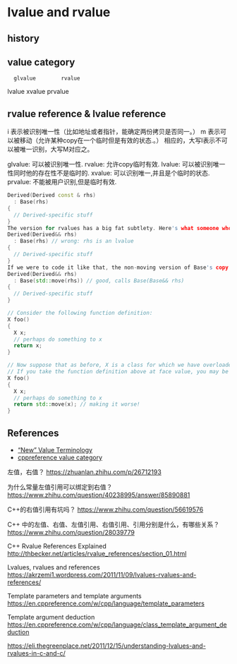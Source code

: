 # lvalue and rvalue

## history

## value category

      glvalue        rvalue
   lvalue      xvalue       prvalue

## rvalue reference & lvalue reference


i 表示被识别唯一性（比如地址或者指针，能确定两份拷贝是否同一。）
m 表示可以被移动（允许某种copy在一个临时但是有效的状态.。）
相应的，大写I表示不可以被唯一识别，大写M对应之。

glvalue: 可以被识别唯一性.
rvalue: 允许copy临时有效.
lvalue: 可以被识别唯一性同时他的存在性不是临时的.
xvalue: 可以识别唯一,并且是个临时的状态.
prvalue: 不能被用户识别,但是临时有效.

```c++
Derived(Derived const & rhs) 
  : Base(rhs)
{
  // Derived-specific stuff
}
The version for rvalues has a big fat subtlety. Here's what someone who is not aware of the if-it-has-a-name rule might have done:
Derived(Derived&& rhs) 
  : Base(rhs) // wrong: rhs is an lvalue
{
  // Derived-specific stuff
}
If we were to code it like that, the non-moving version of Base's copy constructor would be called, because rhs, having a name, is an lvalue. What we want to be called is Base's moving copy constructor, and the way to get that is to write
Derived(Derived&& rhs) 
  : Base(std::move(rhs)) // good, calls Base(Base&& rhs)
{
  // Derived-specific stuff
}

// Consider the following function definition:
X foo()
{
  X x;
  // perhaps do something to x
  return x;
}

// Now suppose that as before, X is a class for which we have overloaded the copy constructor and copy assignment operator to implement move semantics. 
// If you take the function definition above at face value, you may be tempted to say, wait a minute, there is a value copy happening here from x to the location of foo's return value. Let me make sure we're using move semantics instead:
X foo()
{
  X x;
  // perhaps do something to x
  return std::move(x); // making it worse!
}
```
## References
* [“New” Value Terminology](http://www.stroustrup.com/terminology.pdf)
* [cppreference value category](https://en.cppreference.com/w/cpp/language/value_category)


左值，右值？
https://zhuanlan.zhihu.com/p/26712193

为什么常量左值引用可以绑定到右值？
https://www.zhihu.com/question/40238995/answer/85890881

C++的右值引用有坑吗？
https://www.zhihu.com/question/56619576

C++ 中的左值、右值、左值引用、右值引用、引用分别是什么，有哪些关系？
https://www.zhihu.com/question/28039779

C++ Rvalue References Explained
http://thbecker.net/articles/rvalue_references/section_01.html

Lvalues, rvalues and references
https://akrzemi1.wordpress.com/2011/11/09/lvalues-rvalues-and-references/

Template parameters and template arguments
https://en.cppreference.com/w/cpp/language/template_parameters


Template argument deduction
https://en.cppreference.com/w/cpp/language/class_template_argument_deduction


https://eli.thegreenplace.net/2011/12/15/understanding-lvalues-and-rvalues-in-c-and-c/

